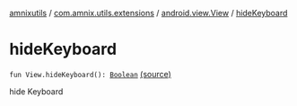 [amnixutils](../../index.md) / [com.amnix.utils.extensions](../index.md) / [android.view.View](index.md) / [hideKeyboard](./hide-keyboard.md)

# hideKeyboard

`fun View.hideKeyboard(): `[`Boolean`](https://kotlinlang.org/api/latest/jvm/stdlib/kotlin/-boolean/index.html) [(source)](https://github.com/AmniX/amnixUtils/tree/master/amnixutils/src/main/java/com/amnix/utils/extensions/ViewExtensions.kt#L54)

hide Keyboard

